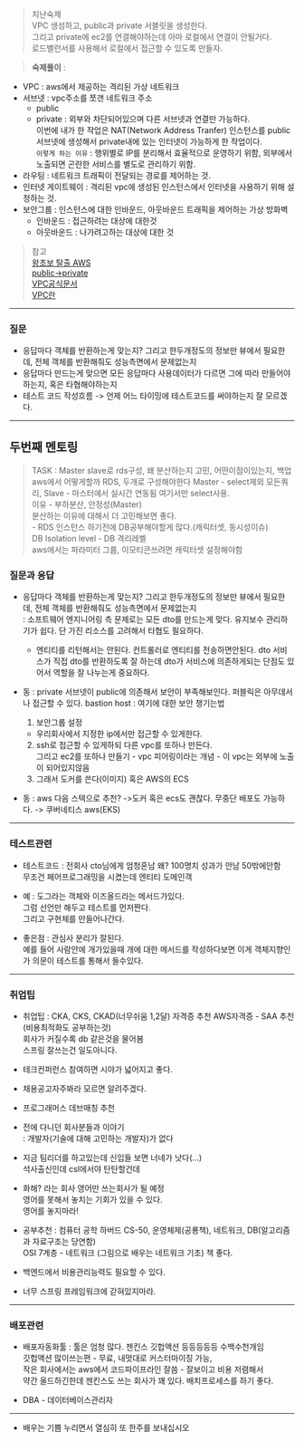 > 지난숙제   
VPC 생성하고, public과 private 서블릿을 생성한다.  
그리고 private에 ec2를 연결해야하는데 아마 로컬에서 연결이 안될거다.  
로드밸런서를 사용해서 로컬에서 접근할 수 있도록 만들자.

> **숙제풀이** :  

- VPC : aws에서 제공하는 격리된 가상 네트워크  
- 서브넷 : vpc주소를 쪼갠 네트워크 주소
    - public
    - private : 외부와 차단되어있으며 다른 서브넷과 연결만 가능하다.  
    이번에 내가 한 작업은 NAT(Network Address Tranfer) 인스턴스를 public 서브넷에 생성해서 private내에 있는 인터넷이 가능하게 한 작업이다.  
    `이렇게 하는 이유` : 행위별로 IP를 분리해서 효율적으로 운영하기 위함, 외부에서 노출되면 곤란한 서비스를 별도로 관리하기 위함.  
- 라우팅 : 네트워크 트래픽이 전달되는 경로를 제어하는 것.  
- 인터넷 게이트웨이 : 격리된 vpc에 생성된 인스턴스에서 인터넷을 사용하기 위해 설정하는 것.  
- 보안그룹 : 인스턴스에 대한 인바운드, 아웃바운드 트래픽을 제어하는 가상 방화벽  
    - 인바운드 : 접근하려는 대상에 대한것
    - 아웃바운드 : 나가려고하는 대상에 대한 것

> 참고  
[왕초보 탈출 AWS](https://minjii-ya.tistory.com/32?category=946161)  
[public->private](https://galid1.tistory.com/367)  
[VPC공식문서](https://docs.aws.amazon.com/ko_kr/vpc/latest/userguide/what-is-amazon-vpc.html)  
[VPC란](https://memory-hub.tistory.com/11)
---

### 질문  
- 응답마다 객체를 반환하는게 맞는지? 그리고 한두개정도의 정보만 뷰에서 필요한데, 전체 객체를 반환해줘도 성능측면에서 문제없는지  
- 응답마다 만드는게 맞으면 모든 응답마다 사용데이터가 다르면 그에 따라 만들어야하는지, 혹은 타협해야하는지
- 테스트 코드 작성흐름 -> 언제 어느 타이밍에 테스트코드를 써야하는지 잘 모르겠다. 

---

## 두번째 멘토링  
> TASK : Master slave로 rds구성, 왜 분산하는지 고민, 어떤이점이있는지, 백업 aws에서 어떻게할까
RDS, 두개로 구성해야한다 Master - select제외 모든쿼리, Slave - 마스터에서 실시간 연동됨 여기서만 select사용.  
이유 - 부하분산, 안정성(Master)   
분산하는 이유에 대해서 더 고민해보면 좋다.  
    - RDS 인스턴스 하기전에 DB공부해야할게 많다.(캐릭터셋, 동시성이슈)  
    DB Isolation level - DB 격리레벨  
    aws에서는 파라미터 그룹, 이모티콘쓰려면 캐릭터셋 설정해야함   

### 질문과 응답
- 응답마다 객체를 반환하는게 맞는지? 그리고 한두개정도의 정보만 뷰에서 필요한데, 전체 객체를 반환해줘도 성능측면에서 문제없는지  
: 소프트웨어 엔지니어링 측 문제로는 모든 dto를 만드는게 맞다. 유지보수 관리하기가 쉽다. 단 가진 리소스를 고려해서 타협도 필요하다. 
    - 엔티티를 리턴해서는 안된다. 컨트롤러로 엔티티를 전송하면안된다.  dto
    서비스가 직접 dto를 반환하도록 잘 하는데 dto가 서비스에 의존하게되는 단점도 있어서 역할을 잘 나누는게 중요하다. 

- 동 : private 서브넷이 public에 의존해서 보안이 부족해보인다.  퍼블릭은 아무데서나 접근할 수 있다.
bastion host : 여기에 대한 보안 챙기는법
    1. 보안그룹 설정
    - 우리회사에서 지정한 ip에서만 접근할 수 있게한다.  
    2. ssh로 접근할 수 있게하되 다른 vpc를 또하나 만든다.  
    그리고 ec2를 또하나 만들기 - vpc 피어링이라는 개념 - 이 vpc는 외부에 노출이 되어있지않음  
    3. 그래서 도커를 쓴다(이미지) 혹은 AWS의 ECS

- 동 : aws 다음 스텍으로 추천? ->도커 혹은 ecs도 괜찮다. 무중단 배포도 가능하다. -> 쿠버네티스 aws(EKS)  

--- 

### 테스트관련
- 테스트코드 : 전회사 cto님에게 엄청혼남 왜? 100명치 성과가 안남 50밖에안함  
무조건 페어프로그래밍을 시켰는데 엔티티 도메인객

- 예 : 도그라는 객체와 이즈올드라는 메서드가있다.  
그럼 선언만 해두고 테스트를 먼저짠다.  
그리고 구현체를 만들어나간다.  

- 좋은점 : 관심사 분리가 잘된다.  
예를 들어 사람안에 개가있을때 개에 대한 메서드를 작성하다보면 이게 객체지향인가 의문이 테스트를 통해서 들수있다.  

---

### 취업팁
- 취업팁 : CKA, CKS, CKAD(너무쉬움 1,2달) 자격증 추천 
AWS자격증 - SAA 추천(비용최적화도 공부하는것)  
회사가 커질수록 db 같은것을 물어봄  
스프링 잘쓰는건 일도아니다.  

- 테크컨퍼런스 참여하면 시야가 넓어지고 좋다.  

- 채용공고자주봐라 모르면 알려주겠다.

- 프로그래머스 데브매칭 추천  

- 전에 다니던 회사분들과 이야기  
: 개발자(기술에 대해 고민하는 개발자)가 없다  

- 지금 팀리더를 하고있는데 신입들 보면 너네가 낫다(...)  
석사출신인데 csl에서야 탄탄할건데  

- 화해? 라는 회사 영어만 쓰는회사가 될 예정  
영어를 못해서 놓치는 기회가 있을 수 있다.  
영어를 놓지마라!

- 공부추천  :  컴퓨터 공학 하버드 CS-50, 운영체제(공룡책), 네트워크, DB(알고리즘과 자료구조는 당연함)  
OSI 7계층 - 네트워크 (그림으로 배우는 네트워크 기초) 책 좋다.  

- 백엔드에서 비용관리능력도 필요할 수 있다.   

- 너무 스프링 프레임워크에 갇혀있지마라.  

--- 
### 배포관련

- 배포자동화툴 : 툴은 엄청 많다. 젠킨스 깃헙액션 등등등등등 수백수천개임  
깃헙액션 많이쓰는편 - 무료, 내멋대로 커스터마이징 가능,  
작은 회사에서는 aws에서 코드파이프라인 잘씀 - 잘보이고 비용 저렴해서  
약간 올드하긴한데 젠킨스도 쓰는 회사가 꽤 있다. 배치프로세스를 하기 좋다.  

- DBA - 데이터베이스관리자  

--- 

- 배우는 기쁨 누리면서 열심히 또 한주를 보내십시오
